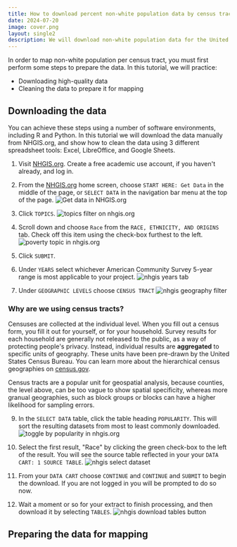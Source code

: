 ```yaml
---
title: How to download percent non-white population data by census tract for GIS
date: 2024-07-20
image: cover.png
layout: single2
description: We will download non-white population data for the United States and filter it to New York City for use with GIS mapping.
---
```


In order to  map non-white population per census tract, you must first perform some steps to prepare the data. In this tutorial, we will practice:
* Downloading high-quality data
* Cleaning the data to prepare it for mapping

## Downloading the data

You can achieve these steps using a number of software environments, including R and Python. In this tutorial we will download the data manually from NHGIS.org, and show how to clean the data using 3 different spreadsheet tools: Excel, LibreOffice, and Google Sheets.


1. Visit [NHGIS.org](https://www.nhgis.org). Create a free academic use account, if you haven't already, and log in.

2. From the [NHGIS.org](https://www.nhgis.org) home screen, choose `START HERE: Get Data` in the middle of the page, or `SELECT DATA` in the navigation bar menu at the top of the page.
![Get data in NHGIS.org](media/get-data.png)

3. Click `TOPICS`.
![topics filter on nhgis.org](media/topics.png)

4. Scroll down and choose `Race` from the `RACE, ETHNICITY, AND ORIGINS` tab. Check off this item using the check-box furthest to the left.
![poverty topic in nhgis.org](media/race.png)

5. Click `SUBMIT`.

7. Under `YEARS` select whichever American Community Survey 5-year range is most applicable to your project. 
![nhgis years tab](media/acs-years.png)

8. Under `GEOGRAPHIC LEVELS` choose `CENSUS TRACT`
![nhgis geography filter](media/geographic-levels.png)

<div class="alert-info">
  <h3>Why are we using census tracts?</h3>
  <p>Censuses are collected at the individual level. When you fill out a census form, you fill it out for yourself, or for your household. Survey results for each household are generally not released to the public, as a way of protecting people's privacy. Instead, individual results are <strong>aggregated</strong> to specific units of geography. These units have been pre-drawn by the United States Census Bureau. You can learn more about the hierarchical census geographies on <a href="https://www.census.gov/programs-surveys/geography/guidance/hierarchy.html">census.gov</a>.</p>
  <p>Census tracts are a popular unit for geospatial analysis, because counties, the level above, can be too vague to show spatial specificity, whereas more granual geographies, such as block groups or blocks can have a higher likelihood for sampling errors.</p>


</div>

9. In the `SELECT DATA` table, click the table heading `POPULARITY`. This will sort the resulting datasets from most to least commonly downloaded.
![toggle by popularity in nhgis.org](media/select-popularity.png)


10. Select the first result, "Race" by clicking the green check-box to the left of the result. You will see the source table reflected in your your `DATA CART: 1 SOURCE TABLE`.
![nhgis select dataset](media/select-race.png)

11. From your `DATA CART` choose `CONTINUE` and `CONTINUE` and `SUBMIT` to begin the download. If you are not logged in you will be prompted to do so now.

12. Wait a moment or so for your extract to finish processing, and then download it by selecting `TABLES`.
![nhgis download tables button](media/tables.png)

## Preparing the data for mapping

